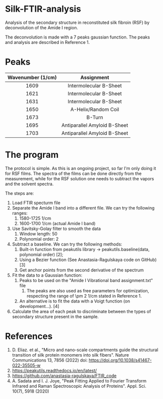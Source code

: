 # Silk-FTIR-analysis
Analysis of the secondary structure in reconstituted silk fibroin (RSF) by deconvolution of the Amide I region.

The deconvolution is made with a 7 peaks gaussian function.
The peaks and analysis are described in Reference 1.

# Peaks

| Wavenumber (1/cm) | Assignment      |
| :-----------------:|:--------------:|
| 1609 | Intermolecular B-Sheet       |
| 1621 | Intermolecular B-Sheet       |
| 1631 | Intermolecular B-Sheet       |
| 1650 | A-Helix/Random Coil          |
| 1673 | B-Turn                       |
| 1695 | Antiparallel Amyloid B-Sheet |
| 1703 | Antiparallel Amyloid B-Sheet |


# The program

The protocol is simple. As this is an ongoing project, so far I'm only doing it for RSF films.
The spectra of the films can be done directly from the measurement, while for the RSF solution one needs to subtract the vapors and the solvent spectra.

The steps are:

1. Load FTIR specturm file
2. Separate the Amide I band into a different file. We can try the following ranges:
    1. 1580-1725 1/cm
    2. 1600-1700 1/cm (actual Amide I band)
3. Use Savitsky-Golay filter to smooth the data
    1. Window length: 50
    2. Polynomial order: 2
4. Subtract a baseline. We can try the following methods:
    1. Built-in function from peakutils library -> peakutils.baseline(data, polynomial order) [2];   
    2. Using a Bezier function (See Anastasia-Ragulskaya code on GitHub) [3]
    3. Get anchor points from the second derivative of the spectrum
5. Fit the data to a Gaussian function:
    1. Peaks to be used on the "Amide I Vibrational band assignment.txt" file
        1. The peaks are also used as free parameters for optimization, respecting the range of \pm 2 1/cm stated in Reference 1.
    2. An alternative is to fit the data with a Voigt function (on development...). [4]
6. Calculate the area of each peak to discriminate between the types of secondary structure present in the sample.

# References
1. D. Eliaz. et al., "Micro and nano-scale compartments guide the structural transition of silk protein monomers into silk fibers". Nature Communications 13, 7856 (2022)
doi: https://doi.org/10.1038/s41467-022-35505-w
2. https://peakutils.readthedocs.io/en/latest/
3. https://github.com/anastasia-ragulskaya/FTIR_code
4. A. Sadata and I. J. Joye, "Peak Fitting Applied to Fourier Transform Infrared and Raman Spectroscopic Analysis of Proteins". Appl. Sci. 10(7), 5918 (2020)
